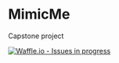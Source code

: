 # MimicMe
Capstone project

[![Waffle.io - Issues in progress](https://badge.waffle.io/Jessegoodspeed/MimicMe.png?label=in%20progress&title=In%20Progress)](http://waffle.io/Jessegoodspeed/MimicMe)


